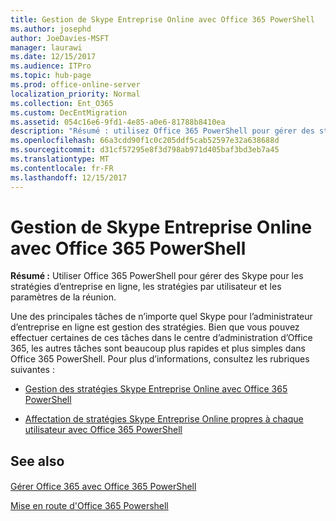 ```yaml
---
title: Gestion de Skype Entreprise Online avec Office 365 PowerShell
ms.author: josephd
author: JoeDavies-MSFT
manager: laurawi
ms.date: 12/15/2017
ms.audience: ITPro
ms.topic: hub-page
ms.prod: office-online-server
localization_priority: Normal
ms.collection: Ent_O365
ms.custom: DecEntMigration
ms.assetid: 054c16e6-9fd1-4e85-a0e6-81788b8410ea
description: "Résumé : utilisez Office 365 PowerShell pour gérer des stratégies Skype Entreprise Online, des stratégies par utilisateur et des paramètres de réunion."
ms.openlocfilehash: 66a3cdd90f1c0c205ddf5cab52597e32a638688d
ms.sourcegitcommit: d31cf57295e8f3d798ab971d405baf3bd3eb7a45
ms.translationtype: MT
ms.contentlocale: fr-FR
ms.lasthandoff: 12/15/2017
---
```

# <a name="manage-skype-for-business-online-with-office-365-powershell"></a>Gestion de Skype Entreprise Online avec Office 365 PowerShell

 **Résumé :** Utiliser Office 365 PowerShell pour gérer des Skype pour les stratégies d’entreprise en ligne, les stratégies par utilisateur et les paramètres de la réunion.
  
Une des principales tâches de n’importe quel Skype pour l’administrateur d’entreprise en ligne est gestion des stratégies. Bien que vous pouvez effectuer certaines de ces tâches dans le centre d’administration d’Office 365, les autres tâches sont beaucoup plus rapides et plus simples dans Office 365 PowerShell. Pour plus d’informations, consultez les rubriques suivantes :
  
- [Gestion des stratégies Skype Entreprise Online avec Office 365 PowerShell](manage-skype-for-business-online-policies-with-office-365-powershell.md)
    
- [Affectation de stratégies Skype Entreprise Online propres à chaque utilisateur avec Office 365 PowerShell](assign-per-user-skype-for-business-online-policies-with-office-365-powershell.md)
    
## <a name="see-also"></a>See also

#### 

[Gérer Office 365 avec Office 365 PowerShell](manage-office-365-with-office-365-powershell.md)
  
[Mise en route d'Office 365 Powershell](getting-started-with-office-365-powershell.md)

